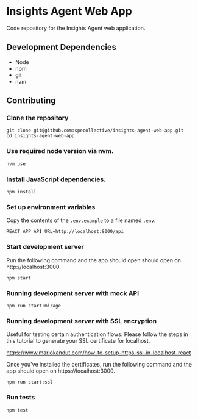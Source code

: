 # Insights Agent Web App

Code repository for the Insights Agent web application.

## Development Dependencies
- Node
- npm
- git
- nvm

## Contributing

### Clone the repository

```
git clone git@github.com:specollective/insights-agent-web-app.git
cd insights-agent-web-app
```

### Use required node version via nvm.

```
nvm use
```

### Install JavaScript dependencies.

```
npm install
```

### Set up environment variables

Copy the contents of the `.env.example` to a file named `.env`.

```
REACT_APP_API_URL=http://localhost:8000/api
```

### Start development server

Run the following command and the app should open should open on http://localhost:3000.

```
npm start
```

### Running development server with mock API

```
npm run start:mirage
```

### Running development server with SSL encryption

Useful for testing certain authentication flows. Please follow the steps in this tutorial to generate your SSL certificate for localhost.

https://www.mariokandut.com/how-to-setup-https-ssl-in-localhost-react

Once you've installed the certificates, run the following command and the app should open on https://localhost:3000.

```
npm run start:ssl
```

### Run tests

```
npm test
```
